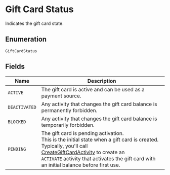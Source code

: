 
# Gift Card Status

Indicates the gift card state.

## Enumeration

`GiftCardStatus`

## Fields

| Name | Description |
|  --- | --- |
| `ACTIVE` | The gift card is active and can be used as a payment source. |
| `DEACTIVATED` | Any activity that changes the gift card balance is permanently forbidden. |
| `BLOCKED` | Any activity that changes the gift card balance is temporarily forbidden. |
| `PENDING` | The gift card is pending activation.<br>This is the initial state when a gift card is created. Typically, you'll call<br>[CreateGiftCardActivity](../../doc/apis/gift-card-activities.md#create-gift-card-activity) to create an<br>`ACTIVATE` activity that activates the gift card with an initial balance before first use. |

